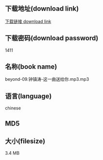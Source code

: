 ## 下载地址(download link)
[下载链接 download link](https://tutu365.netlify.app/?s=beyond-09.%E9%92%9F%E9%95%87%E6%B6%9B-%E8%BF%99%E4%B8%80%E6%9B%B2%E9%80%81%E7%BB%99%E4%BD%A0.mp3)

## 下载密码(download password)
1411

## 名称(book name)
beyond-09.钟镇涛-这一曲送给你.mp3.mp3

## 语言(language)
chinese

## MD5


## 大小(filesize)
3.4 MB
